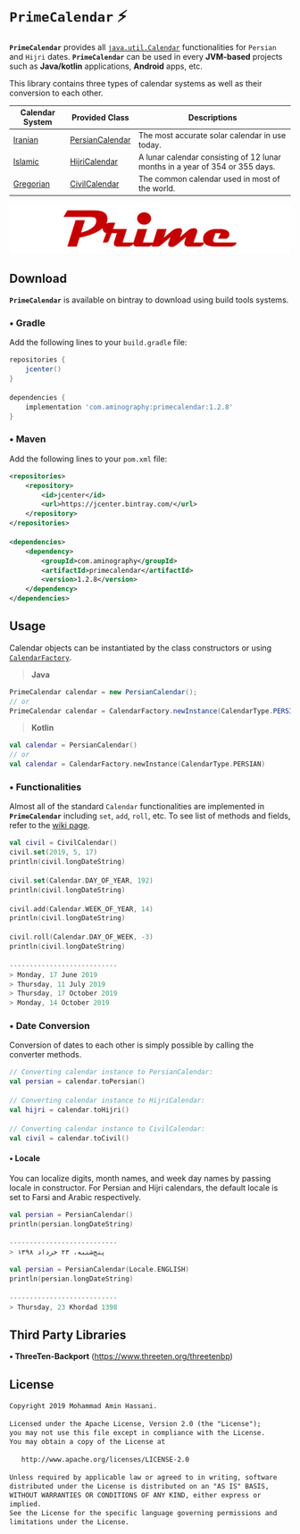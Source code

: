 # `PrimeCalendar` :zap:

**`PrimeCalendar`** provides all [`java.util.Calendar`](https://docs.oracle.com/javase/7/docs/api/java/util/Calendar.html) functionalities for `Persian` and `Hijri` dates.
**`PrimeCalendar`** can be used in every **JVM-based** projects such as **Java/kotlin** applications, **Android** apps, etc.

This library contains three types of calendar systems as well as their conversion to each other.

  | Calendar System | Provided Class | Descriptions |
  | --- | --- | --- |
  |[Iranian](https://en.wikipedia.org/wiki/Iranian_calendars)| [PersianCalendar](https://github.com/aminography/PrimeCalendar/blob/master/library/src/main/java/com/aminography/primecalendar/persian/PersianCalendar.kt) | The most accurate solar calendar in use today. |
  |[Islamic](https://en.wikipedia.org/wiki/Islamic_calendar)| [HijriCalendar](https://github.com/aminography/PrimeCalendar/blob/master/library/src/main/java/com/aminography/primecalendar/hijri/HijriCalendar.kt) | A lunar calendar consisting of 12 lunar months in a year of 354 or 355 days. |
  |[Gregorian](https://en.wikipedia.org/wiki/Gregorian_calendar)| [CivilCalendar](https://github.com/aminography/PrimeCalendar/blob/master/library/src/main/java/com/aminography/primecalendar/civil/CivilCalendar.kt) | The common calendar used in most of the world. |

![](static/prime_logo.png)
  
Download
--------
**`PrimeCalendar`** is available on bintray to download using build tools systems.

### • Gradle
Add the following lines to your `build.gradle` file:

```gradle
repositories {
    jcenter()
}
  
dependencies {
    implementation 'com.aminography:primecalendar:1.2.8'
}
```

### • Maven
Add the following lines to your `pom.xml` file:

```xml
<repositories>
    <repository>
        <id>jcenter</id>
        <url>https://jcenter.bintray.com/</url>
    </repository>
</repositories>

<dependencies>
    <dependency>
        <groupId>com.aminography</groupId>
        <artifactId>primecalendar</artifactId>
        <version>1.2.8</version>
    </dependency>
</dependencies>
```

Usage
-----
Calendar objects can be instantiated by the class constructors or using [`CalendarFactory`](https://github.com/aminography/PrimeCalendar/blob/master/library/src/main/java/com/aminography/primecalendar/common/CalendarFactory.kt).

> **Java**
```java
PrimeCalendar calendar = new PersianCalendar();
// or
PrimeCalendar calendar = CalendarFactory.newInstance(CalendarType.PERSIAN);
```

> **Kotlin**
```kotlin
val calendar = PersianCalendar()
// or
val calendar = CalendarFactory.newInstance(CalendarType.PERSIAN)
```

### • Functionalities
Almost all of the standard `Calendar` functionalities are implemented in **`PrimeCalendar`** including `set`, `add`, `roll`, etc. To see list of methods and fields, refer to the [wiki page](https://github.com/aminography/PrimeCalendar/wiki).

```kotlin
val civil = CivilCalendar()
civil.set(2019, 5, 17)
println(civil.longDateString)

civil.set(Calendar.DAY_OF_YEAR, 192)
println(civil.longDateString)

civil.add(Calendar.WEEK_OF_YEAR, 14)
println(civil.longDateString)

civil.roll(Calendar.DAY_OF_WEEK, -3)
println(civil.longDateString)

---------------------------
> Monday, 17 June 2019
> Thursday, 11 July 2019
> Thursday, 17 October 2019
> Monday, 14 October 2019
```

### • Date Conversion
Conversion of dates to each other is simply possible by calling the converter methods.

```kotlin
// Converting calendar instance to PersianCalendar:
val persian = calendar.toPersian()

// Converting calendar instance to HijriCalendar:
val hijri = calendar.toHijri()

// Converting calendar instance to CivilCalendar:
val civil = calendar.toCivil()
```

#### • Locale
You can localize digits, month names, and week day names by passing locale in constructor. For Persian and Hijri calendars, the default locale is set to Farsi and Arabic respectively.

```kotlin
val persian = PersianCalendar()
println(persian.longDateString)

---------------------------
> پنج‌شنبه، ۲۳ خرداد ۱۳۹۸
```

```kotlin
val persian = PersianCalendar(Locale.ENGLISH)
println(persian.longDateString)

---------------------------
> Thursday, 23 Khordad 1398
```

Third Party Libraries
---------------------
**• ThreeTen-Backport** (https://www.threeten.org/threetenbp)

License
--------
```
Copyright 2019 Mohammad Amin Hassani.

Licensed under the Apache License, Version 2.0 (the "License");
you may not use this file except in compliance with the License.
You may obtain a copy of the License at

   http://www.apache.org/licenses/LICENSE-2.0

Unless required by applicable law or agreed to in writing, software
distributed under the License is distributed on an "AS IS" BASIS,
WITHOUT WARRANTIES OR CONDITIONS OF ANY KIND, either express or implied.
See the License for the specific language governing permissions and
limitations under the License.
```
